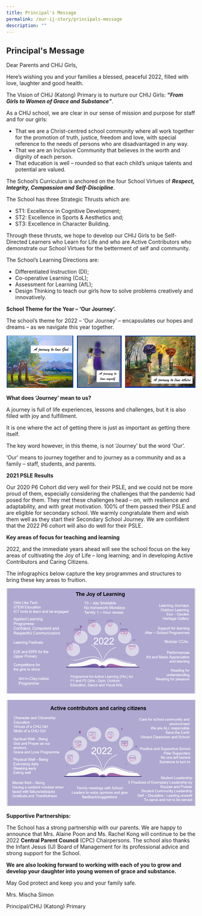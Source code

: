 ```yaml
---
title: Principal's Message
permalink: /our-ij-story/principals-message
description: ""
---
```

## Principal's Message

Dear Parents and CHIJ Girls,

  

Here’s wishing you and your families a blessed, peaceful 2022, filled with love, laughter and good health.

  

The Vision of CHIJ (Katong) Primary is to nurture our CHIJ Girls: **_“From Girls to Women of Grace and Substance”_**.

  

As a CHIJ school, we are clear in our sense of mission and purpose for staff and for our girls:

*   That we are a Christ-centred school community where all work together for the promotion of truth, justice, freedom and love, with special reference to the needs of persons who are disadvantaged in any way.
*   That we are an Inclusive Community that believes in the worth and dignity of each person.
*   That education is well – rounded so that each child’s unique talents and potential are valued.

  

The School’s Curriculum is anchored on the four School Virtues of **_Respect, Integrity, Compassion and Self-Discipline_**.

  

The School has three Strategic Thrusts which are:

*   ST1: Excellence in Cognitive Development;
*   ST2: Excellence in Sports & Aesthetics and;
*   ST3: Excellence in Character Building.

  

Through these thrusts, we hope to develop our CHIJ Girls to be Self-Directed Learners who Learn for Life and who are Active Contributors who demonstrate our School Virtues for the betterment of self and community.

  

The School’s Learning Directions are:

*   Differentiated Instruction (DI);
*   Co-operative Learning (CoL);
*   Assessment for Learning (AfL);
*   Design Thinking to teach our girls how to solve problems creatively and innovatively.

  

**School Theme for the Year – ‘Our Journey’.**

  

The school’s theme for 2022 – ‘Our Journey’ – encapsulates our hopes and dreams – as we navigate this year together.


![](/images/Our%20IJ%20Story/Principal's%20Message%201.png)

**What does ‘Journey’ mean to us?**

  

A journey is full of life experiences, lessons and challenges, but it is also filled with joy and fulfillment.

It is one where the act of getting there is just as important as getting there itself.

The key word however, in this theme, is not ‘Journey’ but the word ‘Our’.

‘Our’ means to journey together and to journey as a community and as a family – staff, students, and parents.

  

**2021 PSLE Results**

  

Our 2020 P6 Cohort did very well for their PSLE, and we could not be more proud of them, especially considering the challenges that the pandemic had posed for them. They met these challenges head – on, with resilience and adaptability, and with great motivation. 100% of them passed their PSLE and are eligible for secondary school. We warmly congratulate them and wish them well as they start their Secondary School Journey. We are confident that the 2022 P6 cohort will also do well for their PSLE.

  

**Key areas of focus for teaching and learning**

  

2022, and the immediate years ahead will see the school focus on the key areas of cultivating the Joy of Life – long learning; and in developing Active Contributors and Caring Citizens.

  

The infographics below capture the key programmes and structures to bring these key areas to fruition.

![](/images/Our%20IJ%20Story/The%20Joy%20of%20Learning.png)

![](/images/Our%20IJ%20Story/Active%20contributors%20and%20caring%20citizens.png)


**Supportive Partnerships:**

  

The School has a strong partnership with our parents. We are happy to announce that Mrs. Alaine Poon and Ms. Rachel Kong will continue to be the 2022 **Central Parent Council** (CPC) Chairpersons. The school also thanks the Infant Jesus (IJ) Board of Management for its professional advice and strong support for the School.

  

**We are also looking forward to working with each of you to grow and develop your daughter into young women of grace and substance.**

  

May God protect and keep you and your family safe.

Mrs. Mischa Simon

Principal/CHIJ (Katong) Primary